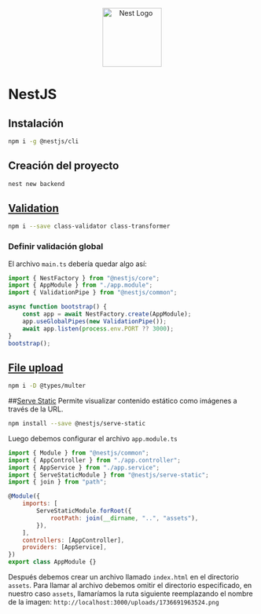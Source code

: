 <p align="center">
  <a href="http://nestjs.com/" target="blank"><img src="https://nestjs.com/img/logo-small.svg" width="120" alt="Nest Logo" /></a>
</p>

# NestJS

## Instalación

```bash
npm i -g @nestjs/cli
```

## Creación del proyecto

```bash
nest new backend
```

## [Validation](https://docs.nestjs.com/techniques/validation)

```bash
npm i --save class-validator class-transformer
```

### Definir validación global

El archivo `main.ts` debería quedar algo así:

```javascript
import { NestFactory } from "@nestjs/core";
import { AppModule } from "./app.module";
import { ValidationPipe } from "@nestjs/common";

async function bootstrap() {
    const app = await NestFactory.create(AppModule);
    app.useGlobalPipes(new ValidationPipe());
    await app.listen(process.env.PORT ?? 3000);
}
bootstrap();
```

## [File upload](https://docs.nestjs.com/techniques/file-upload)

```bash
npm i -D @types/multer
```

##[Serve Static](https://docs.nestjs.com/recipes/serve-static)
Permite visualizar contenido estático como imágenes a través de la URL.

```bash
npm install --save @nestjs/serve-static
```

Luego debemos configurar el archivo `app.module.ts`

```js
import { Module } from "@nestjs/common";
import { AppController } from "./app.controller";
import { AppService } from "./app.service";
import { ServeStaticModule } from "@nestjs/serve-static";
import { join } from "path";

@Module({
    imports: [
        ServeStaticModule.forRoot({
            rootPath: join(__dirname, "..", "assets"),
        }),
    ],
    controllers: [AppController],
    providers: [AppService],
})
export class AppModule {}
```

Después debemos crear un archivo llamado `index.html` en el directorio `assets`.
Para llamar al archivo debemos omitir el directorio especificado, en nuestro caso `assets`, llamaríamos la ruta siguiente reemplazando el nombre de la imagen:
`http://localhost:3000/uploads/1736691963524.png`
